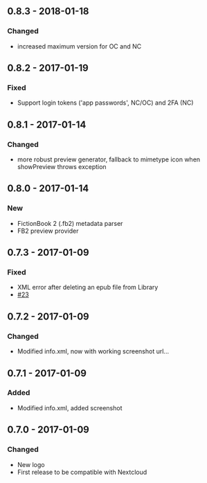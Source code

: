 ## 0.8.3 - 2018-01-18
### Changed
 - increased maximum version for OC and NC

## 0.8.2 - 2017-01-19
### Fixed
 - Support login tokens ('app passwords', NC/OC) and 2FA (NC)

## 0.8.1 - 2017-01-14
### Changed
 - more robust preview generator, fallback to mimetype icon when showPreview throws exception

## 0.8.0 - 2017-01-14
### New
 - FictionBook 2 (.fb2) metadata parser
 - FB2 preview provider

## 0.7.3 - 2017-01-09
### Fixed
 - XML error after deleting an epub file from Library
 - [#23](https://github.com/Yetangitu/owncloud-apps/issues/23)

## 0.7.2 - 2017-01-09
### Changed
 - Modified info.xml, now with working screenshot url...

## 0.7.1 - 2017-01-09
### Added
 - Modified info.xml, added screenshot

## 0.7.0 - 2017-01-09
### Changed
 - New logo
 - First release to be compatible with Nextcloud
